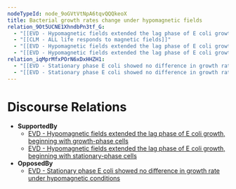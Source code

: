 ```yaml
---
nodeTypeId: node_9oGVtVtNpA6tqvQQQkeoX
title: Bacterial growth rates change under hypomagnetic fields
relation_9Ot5UCNE1XhndbPn3tf_G:
  - "[[EVD - Hypomagnetic fields extended the lag phase of E coli growth, beginning with growth-phase cells.md]]"
  - "[[CLM - ALL life responds to magnetic fields]]"
  - "[[EVD - Hypomagnetic fields extended the lag phase of E coli growth, beginning with growth-phase cells]]"
  - "[[EVD - Hypomagnetic fields extended the lag phase of E coli growth, beginning with stationary-phase cells]]"
relation_iqMprMfxPOrN6xDxHHZH1:
  - "[[EVD - Stationary phase E coli showed no difference in growth rate under hypomagnetic conditions.md]]"
  - "[[EVD - Stationary phase E coli showed no difference in growth rate under hypomagnetic conditions]]"
---
```

# Discourse Relations
- **SupportedBy**
	- [EVD - Hypomagnetic fields extended the lag phase of E coli growth, beginning with growth-phase cells](EVD%20-%20Hypomagnetic%20fields%20extended%20the%20lag%20phase%20of%20E%20coli%20growth,%20beginning%20with%20growth-phase%20cells.md)
	- [EVD - Hypomagnetic fields extended the lag phase of E coli growth, beginning with stationary-phase cells](EVD%20-%20Hypomagnetic%20fields%20extended%20the%20lag%20phase%20of%20E%20coli%20growth,%20beginning%20with%20stationary-phase%20cells.md)
- **OpposedBy**
	- [EVD - Stationary phase E coli showed no difference in growth rate under hypomagnetic conditions](EVD%20-%20Stationary%20phase%20E%20coli%20showed%20no%20difference%20in%20growth%20rate%20under%20hypomagnetic%20conditions.md)